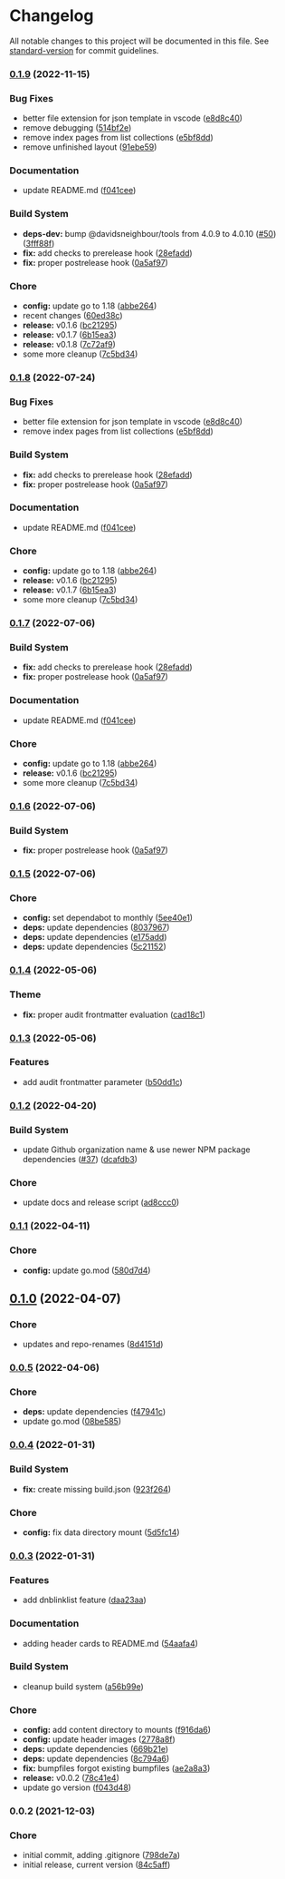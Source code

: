 # Changelog

All notable changes to this project will be documented in this file. See [standard-version](https://github.com/conventional-changelog/standard-version) for commit guidelines.

### [0.1.9](https://github.com/davidsneighbour/hugo-sitemap/compare/v0.1.5...v0.1.9) (2022-11-15)


### Bug Fixes

* better file extension for json template in vscode ([e8d8c40](https://github.com/davidsneighbour/hugo-sitemap/commit/e8d8c400fc8bd780a0350338f794a98a0f931201))
* remove debugging ([514bf2e](https://github.com/davidsneighbour/hugo-sitemap/commit/514bf2e07fa3b1b06492742c794c75328bbf6498))
* remove index pages from list collections ([e5bf8dd](https://github.com/davidsneighbour/hugo-sitemap/commit/e5bf8dd6f0a5b347c67db17fe8719e5619eb2633))
* remove unfinished layout ([91ebe59](https://github.com/davidsneighbour/hugo-sitemap/commit/91ebe591840bfbcbc993ebdeca2e44e31bdab672))


### Documentation

* update README.md ([f041cee](https://github.com/davidsneighbour/hugo-sitemap/commit/f041cee0849a731004e1d5f5e728b0ec152d7999))


### Build System

* **deps-dev:** bump @davidsneighbour/tools from 4.0.9 to 4.0.10 ([#50](https://github.com/davidsneighbour/hugo-sitemap/issues/50)) ([3fff88f](https://github.com/davidsneighbour/hugo-sitemap/commit/3fff88f15e286c2982f1cea8ecd5a2e4cf026672))
* **fix:** add checks to prerelease hook ([28efadd](https://github.com/davidsneighbour/hugo-sitemap/commit/28efadd0efcf67784b483db25e0e55294402038f))
* **fix:** proper postrelease hook ([0a5af97](https://github.com/davidsneighbour/hugo-sitemap/commit/0a5af972f04ebca216e1c42038c6d8b1e36f3383))


### Chore

* **config:** update go to 1.18 ([abbe264](https://github.com/davidsneighbour/hugo-sitemap/commit/abbe264090b9392d1f3579e38a647a0fd30db894))
* recent changes ([60ed38c](https://github.com/davidsneighbour/hugo-sitemap/commit/60ed38ca0bb8c0e90ca563fdd832f45ce7588ca6))
* **release:** v0.1.6 ([bc21295](https://github.com/davidsneighbour/hugo-sitemap/commit/bc212953e88b10b5e8c7bb6ea584d8895b1f2c6b))
* **release:** v0.1.7 ([6b15ea3](https://github.com/davidsneighbour/hugo-sitemap/commit/6b15ea383ebb895f5ec32204c508c47c8a85250e))
* **release:** v0.1.8 ([7c72af9](https://github.com/davidsneighbour/hugo-sitemap/commit/7c72af9e8dfcb89690e3df821f3183fd70a1eac7))
* some more cleanup ([7c5bd34](https://github.com/davidsneighbour/hugo-sitemap/commit/7c5bd345257a6ac41929ef89e4687eaaa6590b20))

### [0.1.8](https://github.com/davidsneighbour/hugo-sitemap/compare/v0.1.5...v0.1.8) (2022-07-24)


### Bug Fixes

* better file extension for json template in vscode ([e8d8c40](https://github.com/davidsneighbour/hugo-sitemap/commit/e8d8c400fc8bd780a0350338f794a98a0f931201))
* remove index pages from list collections ([e5bf8dd](https://github.com/davidsneighbour/hugo-sitemap/commit/e5bf8dd6f0a5b347c67db17fe8719e5619eb2633))


### Build System

* **fix:** add checks to prerelease hook ([28efadd](https://github.com/davidsneighbour/hugo-sitemap/commit/28efadd0efcf67784b483db25e0e55294402038f))
* **fix:** proper postrelease hook ([0a5af97](https://github.com/davidsneighbour/hugo-sitemap/commit/0a5af972f04ebca216e1c42038c6d8b1e36f3383))


### Documentation

* update README.md ([f041cee](https://github.com/davidsneighbour/hugo-sitemap/commit/f041cee0849a731004e1d5f5e728b0ec152d7999))


### Chore

* **config:** update go to 1.18 ([abbe264](https://github.com/davidsneighbour/hugo-sitemap/commit/abbe264090b9392d1f3579e38a647a0fd30db894))
* **release:** v0.1.6 ([bc21295](https://github.com/davidsneighbour/hugo-sitemap/commit/bc212953e88b10b5e8c7bb6ea584d8895b1f2c6b))
* **release:** v0.1.7 ([6b15ea3](https://github.com/davidsneighbour/hugo-sitemap/commit/6b15ea383ebb895f5ec32204c508c47c8a85250e))
* some more cleanup ([7c5bd34](https://github.com/davidsneighbour/hugo-sitemap/commit/7c5bd345257a6ac41929ef89e4687eaaa6590b20))

### [0.1.7](https://github.com/davidsneighbour/hugo-sitemap/compare/v0.1.5...v0.1.7) (2022-07-06)


### Build System

* **fix:** add checks to prerelease hook ([28efadd](https://github.com/davidsneighbour/hugo-sitemap/commit/28efadd0efcf67784b483db25e0e55294402038f))
* **fix:** proper postrelease hook ([0a5af97](https://github.com/davidsneighbour/hugo-sitemap/commit/0a5af972f04ebca216e1c42038c6d8b1e36f3383))


### Documentation

* update README.md ([f041cee](https://github.com/davidsneighbour/hugo-sitemap/commit/f041cee0849a731004e1d5f5e728b0ec152d7999))


### Chore

* **config:** update go to 1.18 ([abbe264](https://github.com/davidsneighbour/hugo-sitemap/commit/abbe264090b9392d1f3579e38a647a0fd30db894))
* **release:** v0.1.6 ([bc21295](https://github.com/davidsneighbour/hugo-sitemap/commit/bc212953e88b10b5e8c7bb6ea584d8895b1f2c6b))
* some more cleanup ([7c5bd34](https://github.com/davidsneighbour/hugo-sitemap/commit/7c5bd345257a6ac41929ef89e4687eaaa6590b20))

### [0.1.6](https://github.com/davidsneighbour/hugo-sitemap/compare/v0.1.5...v0.1.6) (2022-07-06)


### Build System

* **fix:** proper postrelease hook ([0a5af97](https://github.com/davidsneighbour/hugo-sitemap/commit/0a5af972f04ebca216e1c42038c6d8b1e36f3383))

### [0.1.5](https://github.com/davidsneighbour/hugo-sitemap/compare/v0.1.4...v0.1.5) (2022-07-06)


### Chore

* **config:** set dependabot to monthly ([5ee40e1](https://github.com/davidsneighbour/hugo-sitemap/commit/5ee40e1390f1413329a48db77d6139c7c428f996))
* **deps:** update dependencies ([8037967](https://github.com/davidsneighbour/hugo-sitemap/commit/8037967ab421bfd59be116fb0c79b96f6d6991cc))
* **deps:** update dependencies ([e175add](https://github.com/davidsneighbour/hugo-sitemap/commit/e175addd8b8734a587e271a9b7cda94be289d8d5))
* **deps:** update dependencies ([5c21152](https://github.com/davidsneighbour/hugo-sitemap/commit/5c2115266dd0601b9e27dac01f3679082c23ad6d))

### [0.1.4](https://github.com/davidsneighbour/hugo-sitemap/compare/v0.1.3...v0.1.4) (2022-05-06)


### Theme

* **fix:** proper audit frontmatter evaluation ([cad18c1](https://github.com/davidsneighbour/hugo-sitemap/commit/cad18c168f6422adfbedfebf63aa2f45bb494fc7))

### [0.1.3](https://github.com/davidsneighbour/hugo-sitemap/compare/v0.1.2...v0.1.3) (2022-05-06)


### Features

* add audit frontmatter parameter ([b50dd1c](https://github.com/davidsneighbour/hugo-sitemap/commit/b50dd1cfc249f39806a0d029525bb983ea7e5933))

### [0.1.2](https://github.com/davidsneighbour/hugo-sitemap/compare/v0.1.1...v0.1.2) (2022-04-20)


### Build System

* update Github organization name & use newer NPM package dependencies ([#37](https://github.com/davidsneighbour/hugo-sitemap/issues/37)) ([dcafdb3](https://github.com/davidsneighbour/hugo-sitemap/commit/dcafdb363cccabc6f4b8e57ac4bd694a8912e788))


### Chore

* update docs and release script ([ad8ccc0](https://github.com/davidsneighbour/hugo-sitemap/commit/ad8ccc045eb52791ed0a693cc74fa360004bed93))

### [0.1.1](https://github.com/davidsneighbour/hugo-auditor/compare/v0.1.0...v0.1.1) (2022-04-11)


### Chore

* **config:** update go.mod ([580d7d4](https://github.com/davidsneighbour/hugo-auditor/commit/580d7d44b13230cad9637a02a7c97ca2e4b31270))

## [0.1.0](https://github.com/davidsneighbour/hugo-auditor/compare/v0.0.5...v0.1.0) (2022-04-07)


### Chore

* updates and repo-renames ([8d4151d](https://github.com/davidsneighbour/hugo-auditor/commit/8d4151d7414687c9ccc9bee32898371570b720e7))

### [0.0.5](https://github.com/davidsneighbour/hugo-auditor/compare/v0.0.4...v0.0.5) (2022-04-06)


### Chore

* **deps:** update dependencies ([f47941c](https://github.com/davidsneighbour/hugo-auditor/commit/f47941c5625b5b0f3778437303ff6e966a150f82))
* update go.mod ([08be585](https://github.com/davidsneighbour/hugo-auditor/commit/08be585091d7dfa7efb59e06a053b373d83a57ef))

### [0.0.4](https://github.com/davidsneighbour/hugo-auditor/compare/v0.0.3...v0.0.4) (2022-01-31)


### Build System

* **fix:** create missing build.json ([923f264](https://github.com/davidsneighbour/hugo-auditor/commit/923f264eb3c80def8ab1bb097545cbdf1b2a944e))


### Chore

* **config:** fix data directory mount ([5d5fc14](https://github.com/davidsneighbour/hugo-auditor/commit/5d5fc14eba62ff53ef7502e3115bf7450cf76f1e))

### [0.0.3](https://github.com/davidsneighbour/hugo-auditor/compare/v0.0.2...v0.0.3) (2022-01-31)


### Features

* add dnblinklist feature ([daa23aa](https://github.com/davidsneighbour/hugo-auditor/commit/daa23aa808ac495154845e68395c581a47c13308))


### Documentation

* adding header cards to README.md ([54aafa4](https://github.com/davidsneighbour/hugo-auditor/commit/54aafa46a378dca016296c166746ce315cb5223b))


### Build System

* cleanup build system ([a56b99e](https://github.com/davidsneighbour/hugo-auditor/commit/a56b99e628b17ae6b953cab623dde7f08895b689))


### Chore

* **config:** add content directory to mounts ([f916da6](https://github.com/davidsneighbour/hugo-auditor/commit/f916da64c348636754a4e2480575cfb0336e8f6a))
* **config:** update header images ([2778a8f](https://github.com/davidsneighbour/hugo-auditor/commit/2778a8ffdcddc5d811f27ec13394baec49249f35))
* **deps:** update dependencies ([669b21e](https://github.com/davidsneighbour/hugo-auditor/commit/669b21e746654b333efd62e4a2e5d1cba4b15461))
* **deps:** update dependencies ([8c794a6](https://github.com/davidsneighbour/hugo-auditor/commit/8c794a62f28a16f7cc3f707e12504ca2680129d2))
* **fix:** bumpfiles forgot existing bumpfiles ([ae2a8a3](https://github.com/davidsneighbour/hugo-auditor/commit/ae2a8a3e47609b09aedda2ec033d2ac47b5d6df0))
* **release:** v0.0.2 ([78c41e4](https://github.com/davidsneighbour/hugo-auditor/commit/78c41e40b2cbe095a9662152e4b2f2d489c0cb83))
* update go version ([f043d48](https://github.com/davidsneighbour/hugo-auditor/commit/f043d48ec4db64041b3118318fe89a46f1171e93))

### 0.0.2 (2021-12-03)


### Chore

* initial commit, adding .gitignore ([798de7a](https://github.com/davidsneighbour/hugo-auditor/commit/798de7a61847bcf1a5d0a882a8d6c519b7984e85))
* initial release, current version ([84c5aff](https://github.com/davidsneighbour/hugo-auditor/commit/84c5aff5a580cd2410117babef85721f703c1a9d))
